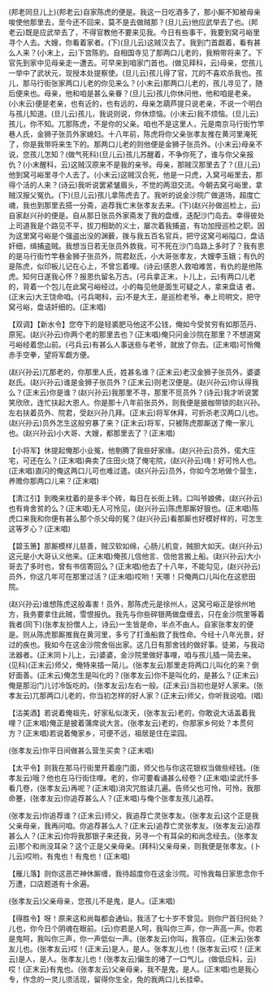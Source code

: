 <!-- { "loadSidebar": true } -->
(邦老同旦儿上)(邦老云)自家陈虎的便是。我这一日吃酒多了，那小厮不知被母亲唆使他那里去，至今还不回来，莫不是去做贼那？(旦儿云)他应武举去了也。(邦老云)既是应武举去了，不得官教他不要来见我。今日有些事干，我要到窝弓峪里寻个人去。大嫂，你看着家者。(下)(旦儿云)这贼汉去了。我到门首觑着，看有甚么人来？(小末上，云)下宫陈豹。自相国寺见了那两口儿老的，我稍带将来了。下官先到家中见母亲走一遭去。可早来到咱家门首也。(做见拜科，云)母亲，您孩儿一举中了武状元，现授本处提察使。(旦儿云)孩儿得了官，兀的不喜欢杀我也。孩儿，那马行街张家两口儿老的你见来么？(小末云)那两口儿老的，孩儿寻见了，随后便来也。母亲，他和咱是甚么亲眷？(旦儿云)孩儿你休问他，他和咱是老亲。(小末云)便是老亲，也有近的，也有远的，母亲怎葫芦提只说老亲，不说一个明白与孩儿知道。(旦儿云)孩儿，我说则说，你休烦恼。(小末云)我不烦恼。(旦儿云)孩儿，你不知。兀那陈虎，不是你的父亲。咱也不是这里人，元是南京马行街竹竿巷人氏，金狮子张员外家媳妇。十八年前，陈虎将你父亲张孝友推在黄河里淹死了，你是我带将来生下的。那两口儿老的则他便是金狮子张员外。(小末云)母亲不说，您孩儿怎知？(做气死科)(旦儿云)孩儿苏醒着，不争你死了，谁与你父亲报仇？(小末醒科，云)这贼汉原来不是我的亲爷。母亲，那贼汉那里去了？(旦儿云)他到窝弓峪里寻个人去了。(小末云)这贼汉合死，他是一只虎，入窝弓峪里去，那得个活的人来？(诗云)我听说罢紧皱眉头，不觉的两泪交流。今朝去窝弓峪里，拿贼汉报父冤仇。(下)(旦儿云)孩儿拿陈虎去了。我听的说金沙院广做道场，超度亡魂，我也到那里去搭一分斋，追荐我亡末张孝友去来。(下)(赵兴孙做巡检上，云)自家赵兴孙的便是。自从那日张员外家斋发了我的盘缠，迭配沙门岛去。幸得彼处上司道我是个路见不平，拔刀相助的义士，屡次着我捕盗，有功加授巡检之职。因为这里窝弓峪是个强盗出没的渊薮，拨与我五百名官兵，把守这窝弓峪隘口，盘诘奸细，缉捕盗贼。我想当日若无张员外救我，可不死在沙门岛路上多时了？我有恩的是马行街竹竿巷金狮子张员外，院君赵氏，小大哥张孝友，大嫂李玉娥；有仇的是陈虎，似印板儿记在心上，不曾忘着哩。(诗云)感恩人救咱难苦，有仇的是他陈虎。知何日遂我心怀？报恩仇留名万古。(弓兵拿正末，卜儿上，云)有两口儿老的，背着一个包儿在此窝弓峪经过。小的每见他是面生可疑之人，拿来盘诘
者。(正末云)大王饶命咱。(弓兵喝科，云)不是大王，是巡检老爷。奉上司明文，把守窝弓峪，盘诘奸细的。(正末唱)

【双调】【新水令】您夺下的是轻裘肥马他这不公钱，俺如今受贫穷有如那范丹、原宪。(赵兴孙云)你两个老的那里去也？(正末唱)俺只问金沙院在那里？不想道窝弓峪经着您山前。(弓兵云)有甚么人事送些与老爷，就放了你去。(正末唱)可怜俺赤手空拳，望将军觑方便。

(赵兴孙云)兀那老的，你那里人氏，姓甚名谁？(正末云)老汉金狮子张员外，婆婆赵氏。(赵兴孙云)谁是金狮子张员外？(正末云)则老汉便是。(赵兴孙云)你认得我么？(正末云)你是谁？(赵兴孙云)我那里不寻，那里不觅员外？(诗云)我才听说罢笑欣欣，连忙扶起大恩人。你是那十八年前张员外，则我便是披枷带锁的赵兴孙。左右扶着员外、院君，受赵兴孙几拜。(正末云)将军休拜，可折杀老汉两口儿也。(赵兴孙云)员外怎生这般穷暴了来？(正末云)将军，只被陈虎那厮送了俺一家儿也。(赵兴孙云)小大哥、大嫂，都那里去了？(正末唱)

【小将军】休提起俺那小业冤，他剔腾了我些好家缘。(赵兴孙云)员外，偌大庄宅，可还在么？(正末唱)典卖了庄田火烧了俺宅院，(赵兴孙云)嗨！好可怜人也。(正末唱)直闪的俺这两口儿可也难过遣。(赵兴孙云)员外，你如今怎地做个营生，养赡你那两口儿来？(正末唱)

【清江引】到晚来枕着的是多半个砖，每日在长街上转。口叫爷娘佛，(赵兴孙云)也有肯舍贫的么？(正末唱)无人可怜见，(赵兴孙云)陈虎那厮好狠也。(正末唱)陈虎口来我和你便有甚么那个杀父母的冤？(赵兴孙云)看那厮也好模好样的，可怎生这等歹心？(正末唱)

【碧玉箫】那厮模样儿慈善，贼汉软如绵，心肠儿机变，贼胆大如天。(赵兴孙云)这元是小大哥认义他来。(正末唱)俺孩儿信他言、信他言搬上船。(赵兴孙云)大小哥去了多时也，曾有书信寄回么？(正末唱)他去了十八年，不能勾见，(赵兴孙云)员外，你这几年可在那里过活？(正末唱)哎哟！天哪！只俺两口儿叫化在这悲田院。

(赵兴孙云)谁想陈虎这般毒害！员外，那陈虎元是徐州人，这窝弓峪正是徐州地方，我务要拿住此贼，雪恨报仇。我先与你些碎银两做盘缠去，只在金沙院里等着我者(同下)(张孝友扮僧人上，诗云)一生皆是命，半点不由人。自家张孝友的便是。则从陈虎那厮推我在黄河里，多亏了打渔船救了我性命。今经十八年光景，好过的疾也。我如今在这金沙院舍俗出家。这几日有那舍钱的做好事。徒弟，与我动法器者。(正末同卜儿上，云)婆婆，金沙院里做好事哩，咱与孩儿插一简去来。(见科)(正末云)师父，俺特来插一简儿。(张孝友云)那里走将两口儿叫化的来？倒好面善。(正末云)俺怎生是叫化的？(张孝友云)你不是叫化的，是甚么？(正末云)俺是那沿门儿讨冷饭吃的。(张孝友云)左右一般。(正末云)当初也是好人家来。(张孝友云)兀那两口儿老的，你当初怎样的好人家？(正末云)师父，你听我说咱。(唱)

【沽美酒】若说着俺祖先，好家私似泼天，(张孝友云)老的，你敢说大话盖着我哩？(正末唱)俺正是披着蒲席说大言。(张孝友云)老的，你那家乡何处？本贯何方？(正末唱)若说着俺家乡，可便不远，祖居是住在梁园。

(张孝友云)你平日间做甚么营生买卖？(正末唱)

【太平令】则我在那马行街里开着座门面，师父也与你这花银权当做些经钱。(张孝友云)哦？他也在马行街住哩。老的，你可要看诵甚么经卷？(正末唱)梁武忏多看几卷，(张孝友云)再呢？(正末唱)消灾咒胜读几遍。告师父也可怜，可怜，我那命蹇，(张孝友云)你追荐甚么人？(正末唱)与俺个张孝友孩儿追荐。

(张孝友云)你追荐谁？(正末云)师父，我追荐亡灵张孝友。(张孝友云)这个正是我父亲母亲，我再问咱。你追荐甚么人？(正末云)追荐亡灵张孝友。(张孝友云)追荐甚么人？(正末云)你将我那银子来还我，另寻一个有耳朵的和尚念经去。(张孝友云)那个和尚没耳朵？这个正是父亲母亲。(拜科)父亲母亲，则我便是张孝友。(卜儿云)哎哟，有鬼也！有鬼也！(正末唱)

【雁儿落】则你这恶芒神休厮缠，我待超度你在这金沙院。可怜我每日家思念你千万遭，口店题道有十余遍。

(张孝友云)父亲母亲，您孩儿不是鬼，是人。(正末唱)

【得胜令】呀！原来这和尚每都会通仙，我活了七十岁不曾见。则你尸首归何处？儿也，你今日个阴魂在眼前。(云)你若是人呵，我叫你三声，你一声高一声。你若是鬼呵，我叫你三声，你一声低似一声。(张孝友云)你叫，我答应。(正末云)张孝友儿也。(张孝友云)哎！(正末云)是人，是人。张孝友儿也！(张孝友云)哎！(正末云)是人，是人。张孝友儿也！(张孝友云)偏生的堵了一口气儿。(做低应科，云)哎！(正末云)有鬼也。(张孝友云)父亲母亲，我不是鬼，是人。(正末唱)也是我心专，作念的一灵儿须活现，留得你生全，免的我两口儿长挂牵。

